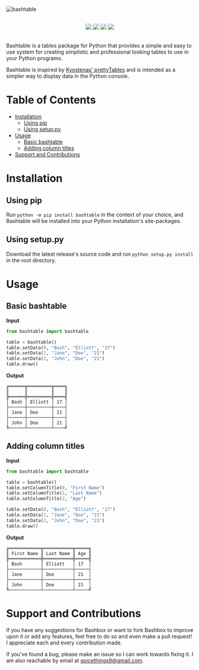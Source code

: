 ![bashtable](https://user-images.githubusercontent.com/42397332/162611617-8835e233-3c59-4f8e-9846-c6c4e2add4ae.png)

<div align="center">
	<br>
	<img src="https://img.shields.io/github/workflow/status/raccter/bashtable/Upload%20Python%20Package?label=Package%20Status&style=for-the-badge&logo=python&logoColor=white">
	<img src="https://img.shields.io/github/v/tag/raccter/bashtable?style=for-the-badge">
	<img src="https://img.shields.io/github/release-date/raccter/bashtable?style=for-the-badge">
	<img src="https://img.shields.io/github/commit-activity/w/raccter/bashtable?style=for-the-badge">
	<br><br>
</div>

Bashtable is a tables package for Python that provides a simple and easy to use system for creating simplistic and professional looking tables to use in your Python programs.

Bashtable is inspired by [Kyostenas' prettyTables](https://github.com/Kyostenas/prettyTables) and is intended as a simpler way to display data in the Python console.

# Table of Contents
- [Installation](#installation)
  * [Using pip](#using-pip)
  * [Using setup.py](#using-setuppy)
- [Usage](#usage)
  * [Basic bashtable](#basic-bashtable)
  * [Adding column titles](#adding-column-titles)
- [Support and Contributions](#support-and-contributions)

# Installation
## Using pip
Run `python -m pip install bashtable` in the context of your choice, and Bashtable will be installed into your Python installation's site-packages.
## Using setup.py
Download the latest release's source code and run `python setup.py install` in the root directory.

# Usage
## Basic bashtable

**Input**
```python
from bashtable import bashtable

table = bashtable()
table.setData(0, "Bash", "Elliott", "17")
table.setData(1, "Jane", "Doe", "21")
table.setData(2, "John", "Doe", "21")
table.draw()
```

**Output**
```
╔══════╦═════════╦════╗
║      ║         ║    ║
╠══════╬═════════╬════╣
│ Bash │ Elliott │ 17 │
├──────┼─────────┼────┤
│ Jane │ Doe     │ 21 │
├──────┼─────────┼────┤
│ John │ Doe     │ 21 │
╚──────┴─────────┴────╝
```

## Adding column titles

**Input**
```python
from bashtable import bashtable

table = bashtable()
table.setColumnTitle(0, "First Name")
table.setColumnTitle(1, "Last Name")
table.setColumnTitle(2, "Age")

table.setData(0, "Bash", "Elliott", "17")
table.setData(1, "Jane", "Doe", "21")
table.setData(2, "John", "Doe", "21")
table.draw()
```

**Output**
```
╔════════════╦═══════════╦═════╗
║ First Name ║ Last Name ║ Age ║
╠════════════╬═══════════╬═════╣
│ Bash       │ Elliott   │ 17  │
├────────────┼───────────┼─────┤
│ Jane       │ Doe       │ 21  │
├────────────┼───────────┼─────┤
│ John       │ Doe       │ 21  │
╚────────────┴───────────┴─────╝
```

# Support and Contributions
If you have any suggestions for Bashbox or want to fork Bashbox to improve upon it or add any features, feel free to do so and even make a pull request! I appreciate each and every contribution made.

If you've found a bug, please make an issue so I can work towards fixing it. I am also reachable by email at spicethings9@gmail.com.